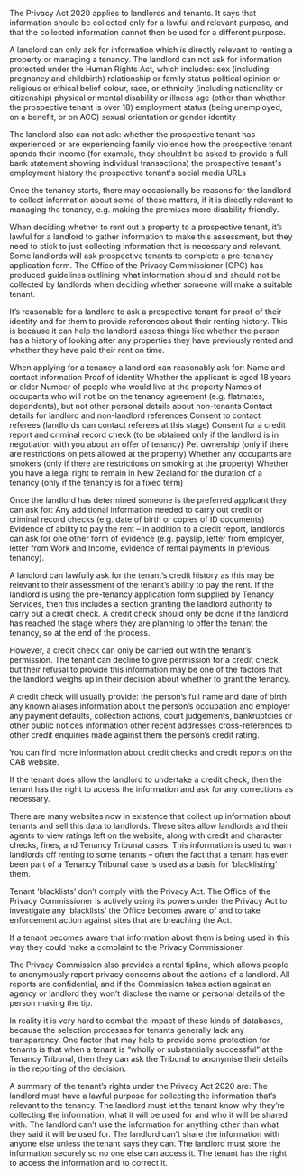 The Privacy Act 2020 applies to landlords and tenants. It says that information should be collected only for a lawful and relevant purpose, and that the collected information cannot then be used for a different purpose.

A landlord can only ask for information which is directly relevant to renting a property or managing a tenancy. The landlord can not ask for information protected under the Human Rights Act, which includes:
sex (including pregnancy and childbirth)
relationship or family status
political opinion or religious or ethical belief
colour, race, or ethnicity (including nationality or citizenship)
physical or mental disability or illness
age (other than whether the prospective tenant is over 18)
employment status (being unemployed, on a benefit, or on ACC)
sexual orientation or gender identity

The landlord also can not ask:
whether the prospective tenant has experienced or are experiencing family violence
how the prospective tenant spends their income (for example, they shouldn’t be asked to provide a full bank statement showing individual transactions)
the prospective tenant's employment history
the prospective tenant's social media URLs

Once the tenancy starts, there may occasionally be reasons for the landlord to collect information about some of these matters, if it is directly relevant to managing the tenancy, e.g. making the premises more disability friendly.

When deciding whether to rent out a property to a prospective tenant, it’s lawful for a landlord to gather information to make this assessment, but they need to stick to just collecting information that is necessary and relevant. Some landlords will ask prospective tenants to complete a pre-tenancy application form.
The Office of the Privacy Commissioner (OPC) has produced guidelines outlining what information should and should not be collected by landlords when deciding whether someone will make a suitable tenant.

It’s reasonable for a landlord to ask a prospective tenant for proof of their identity and for them to provide references about their renting history. This is because it can help the landlord assess things like whether the person has a history of looking after any properties they have previously rented and whether they have paid their rent on time.

When applying for a tenancy a landlord can reasonably ask for:
Name and contact information
Proof of identity
Whether the applicant is aged 18 years or older
Number of people who would live at the property
Names of occupants who will not be on the tenancy agreement (e.g. flatmates, dependents), but not other personal details about non-tenants
Contact details for landlord and non-landlord references
Consent to contact referees (landlords can contact referees at this stage)
Consent for a credit report and criminal record check (to be obtained only if the landlord is in negotiation with you about an offer of tenancy)
Pet ownership (only if there are restrictions on pets allowed at the property)
Whether any occupants are smokers (only if there are restrictions on smoking at the property)
Whether you have a legal right to remain in New Zealand for the duration of a tenancy (only if the tenancy is for a fixed term)

Once the landlord has determined someone is the preferred applicant they can ask for:
Any additional information needed to carry out credit or criminal record checks (e.g. date of birth or copies of ID documents)
Evidence of ability to pay the rent – in addition to a credit report, landlords can ask for one other form of evidence (e.g. payslip, letter from employer, letter from Work and Income, evidence of rental payments in previous tenancy).

A landlord can lawfully ask for the tenant’s credit history as this may be relevant to their assessment of the tenant’s ability to pay the rent. If the landlord is using the pre-tenancy application form supplied by Tenancy Services, then this includes a section granting the landlord authority to carry out a credit check. A credit check should only be done if the landlord has reached the stage where they are planning to offer the tenant the tenancy, so at the end of the process.

However, a credit check can only be carried out with the tenant’s permission. The tenant can decline to give permission for a credit check, but their refusal to provide this information may be one of the factors that the landlord weighs up in their decision about whether to grant the tenancy.

A credit check will usually provide:
the person’s full name and date of birth
any known aliases
information about the person’s occupation and employer
any payment defaults, collection actions, court judgements, bankruptcies or other public notices information
other recent addresses
cross-references to other credit enquiries made against them
the person’s credit rating.

You can find more information about credit checks and credit reports on the CAB website.

If the tenant does allow the landlord to undertake a credit check, then the tenant has the right to access the information and ask for any corrections as necessary.

There are many websites now in existence that collect up information about tenants and sell this data to landlords. These sites allow landlords and their agents to view ratings left on the website, along with credit and character checks, fines, and Tenancy Tribunal cases. This information is used to warn landlords off renting to some tenants – often the fact that a tenant has even been part of a Tenancy Tribunal case is used as a basis for ‘blacklisting’ them.

Tenant ‘blacklists’ don’t comply with the Privacy Act. The Office of the Privacy Commissioner is actively using its powers under the Privacy Act to investigate any ‘blacklists’ the Office becomes aware of and to take enforcement action against sites that are breaching the Act.

If a tenant becomes aware that information about them is being used in this way they could make a complaint to the Privacy Commissioner.

The Privacy Commission also provides a rental tipline, which allows people to anonymously report privacy concerns about the actions of a landlord. All reports are confidential, and if the Commission takes action against an agency or landlord they won’t disclose the name or personal details of the person making the tip.

In reality it is very hard to combat the impact of these kinds of databases, because the selection processes for tenants generally lack any transparency. One factor that may help to provide some protection for tenants is that when a tenant is “wholly or substantially successful” at the Tenancy Tribunal, then they can ask the Tribunal to anonymise their details in the reporting of the decision.

A summary of the tenant’s rights under the Privacy Act 2020 are:
The landlord must have a lawful purpose for collecting the information that’s relevant to the tenancy.
The landlord must let the tenant know why they’re collecting the information, what it will be used for and who it will be shared with.
The landlord can’t use the information for anything other than what they said it will be used for.
The landlord can’t share the information with anyone else unless the tenant says they can.
The landlord must store the information securely so no one else can access it.
The tenant has the right to access the information and to correct it.